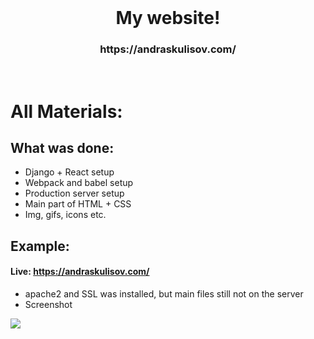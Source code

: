 <br/>
  <h1 align="center">
    My website!
  </h1>
   <h3 align="center">
  https://andraskulisov.com/
  </h3>

<br/>

# All Materials:
## What was done:
- Django + React setup
- Webpack and babel setup
- Production server setup
- Main part of HTML + CSS
- Img, gifs, icons etc.

## Example:
#### Live: https://andraskulisov.com/
- apache2 and SSL was installed, but main files still not on the server
- Screenshot
<img src="https://image.prntscr.com/image/x5MANbaKQW6M7PwOSH8oVA.png"/>
